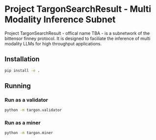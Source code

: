 # Project TargonSearchResult - Multi Modality Inference Subnet

Project TargonSearchResult - offical name TBA - is a subnetwork of the bittensor finney protocol. It is designed to faciliate the inference of multi modality LLMs for high throughput applications.

## Installation
```bash
pip install -e .
```


## Running

### Run as a validator
```bash
python -m targon.validator
```

### Run as a miner
```bash
python -m targon.miner
```